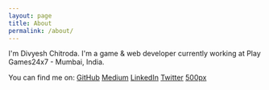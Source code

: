 ```yaml
---
layout: page
title: About
permalink: /about/
---
```


I'm Divyesh Chitroda. I'm a game & web developer currently working at Play Games24x7 - Mumbai, India.

You can find me on:
[GitHub](https://github.com/div5yesh)
[Medium](https://medium.com/@div5yesh)
[LinkedIn](https://in.linkedin.com/in/div5yesh)
[Twitter](https://twitter.com/div5yesh)
[500px](https://500px.com/div5yesh)